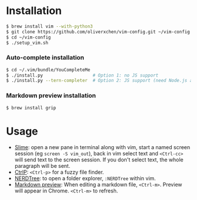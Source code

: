 # Installation

```bash
$ brew install vim --with-python3
$ git clone https://github.com/oliverxchen/vim-config.git ~/vim-config
$ cd ~/vim-config
$ ./setup_vim.sh
```

### Auto-complete installation
```bash
$ cd ~/.vim/bundle/YouCompleteMe
$ ./install.py                   # Option 1: no JS support
$ ./install.py --tern-completer  # Option 2: JS support (need Node.js and npm installed)
```

### Markdown preview installation

```bash
$ brew install grip
```

# Usage

* [Slime](https://github.com/jpalardy/vim-slime): open a new pane in terminal along with vim, start a named screen session (eg `screen -S vim_out`), back in vim select text and `<Ctrl-cc>` will send text to the screen session. If you don't select text, the whole paragraph will be sent.
* [CtrlP](https://github.com/ctrlpvim/ctrlp.vim): `<Ctrl-p>` for a fuzzy file finder.
* [NERDTree](https://github.com/scrooloose/nerdtree): to open a folder explorer, `:NERDTree` within vim.
* [Markdown preview](https://github.com/JamshedVesuna/vim-markdown-preview): When editing a markdown file, `<Ctrl-m>`. Preview will appear in Chrome. `<Ctrl-m>` to refresh.

